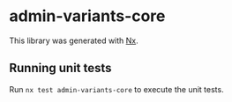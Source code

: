 # admin-variants-core

This library was generated with [Nx](https://nx.dev).

## Running unit tests

Run `nx test admin-variants-core` to execute the unit tests.
